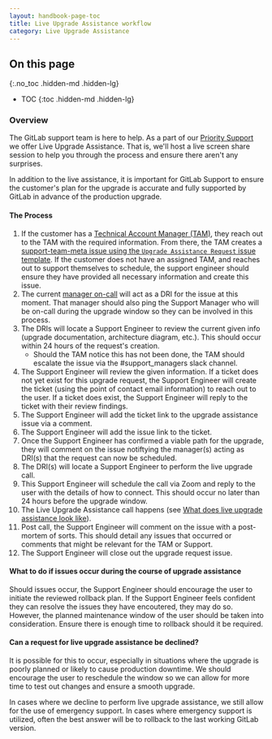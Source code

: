 ```yaml
---
layout: handbook-page-toc
title: Live Upgrade Assistance workflow
category: Live Upgrade Assistance
---
```


## On this page
{:.no_toc .hidden-md .hidden-lg}

- TOC
{:toc .hidden-md .hidden-lg}

### Overview

The GitLab support team is here to help. As a part of our [Priority Support](/support/index.html#priority-support)
we offer Live Upgrade Assistance. That is, we'll host a live screen share
session to help you through the process and ensure there aren't any surprises.

In addition to the live assistance, it is important for GitLab Support to ensure
the customer's plan for the upgrade is accurate and fully supported by GitLab in
advance of the production upgrade.

#### The Process

1. If the customer has a
   [Technical Account Manager (TAM)](/handbook/customer-success/tam/#what-is-a-technical-account-manager-tam),
   they reach out to the TAM with the required information. From there, the TAM
   creates a [support-team-meta issue using the `Upgrade Assistance Request` issue template](https://gitlab.com/gitlab-com/support/support-team-meta/issues/new?issuable_template=Upgrade%20Assistance%20Request). If the customer does not have an assigned TAM, and reaches out
   to support themselves to schedule, the support engineer should ensure they have provided all necessary information and
   create this issue.
1. The current [manager on-call](/handbook/support/on-call/index.html#manager-on-call) will act as a DRI for the issue at this moment.
   That manager should also ping the Support Manager who will be on-call during
   the upgrade window so they can be involved in this process.
1. The DRIs will locate a Support Engineer to review the current given info
   (upgrade documentation, architecture diagram, etc.). This should occur within
   24 hours of the request's creation.
   * Should the TAM notice this has not been done, the TAM should escalate the
     issue via the #support_managers slack channel.
1. The Support Engineer will review the given information. If a ticket does not
   yet exist for this upgrade request, the Support Engineer will create the
   ticket (using the point of contact email information) to reach out to the
   user. If a ticket does exist, the Support Engineer will reply to the ticket
   with their review findings.
1. The Support Engineer will add the ticket link to the upgrade assistance
   issue via a comment.
1. The Support Engineer will add the issue link to the ticket.
1. Once the Support Engineer has confirmed a viable path for the upgrade, they
   will comment on the issue notiftying the manager(s) acting as DRI(s) that the
   request can now be scheduled.
1. The DRI(s) will locate a Support Engineer to perform the live upgrade call.
1. This Support Engineer will schedule the call via Zoom and reply to the user
   with the details of how to connect. This should occur no later than 24 hours
   before the upgrade window.
1. The Live Upgrade Assistance call happens (see
   [What does live upgrade assistance look like](/support/scheduling-live-upgrade-assistance.html#what-does-live-upgrade-assistance-look-like)).
1. Post call, the Support Engineer will comment on the issue with a post-mortem
   of sorts. This should detail any issues that occurred or comments that might
   be relevant for the TAM or Support.
1. The Support Engineer will close out the upgrade request issue.

#### What to do if issues occur during the course of upgrade assistance

Should issues occur, the Support Engineer should encourage the user to initiate
the reviewed rollback plan. If the Support Engineer feels confident they can
resolve the issues they have encoutered, they may do so. However, the planned
maintenance window of the user should be taken into consideration. Ensure there is
enough time to rollback should it be required.

#### Can a request for live upgrade assistance be declined?

It is possible for this to occur, especially in situations where the upgrade
is poorly planned or likely to cause production downtime. We should encourage
the user to reschedule the window so we can allow for more time to test out
changes and ensure a smooth upgrade.

In cases where we decline to perform live upgrade assistance, we still
allow for the use of emergency support. In cases where emergency support is
utilized, often the best answer will be to rollback to the last working GitLab
version.
